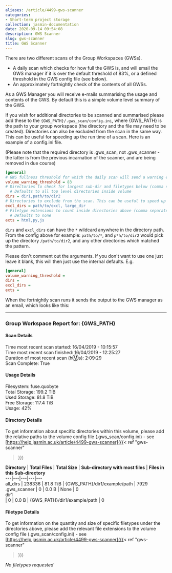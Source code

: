 ```yaml
---
aliases: /article/4499-gws-scanner
categories:
- Short-term project storage
collection: jasmin-documentation
date: 2020-09-14 09:54:08
description: GWS Scanner
slug: gws-scanner
title: GWS Scanner
---
```


There are two different scans of the Group Workspaces (GWSs).

  * A daily scan which checks for how full the GWS is, and will email the GWS manager if it is over the default threshold of 83%, or a defined threshold in the GWS config file (see below).
  * An approximately fortnightly check of the contents of all GWSs. 

As a GWS Manager you will receive e-mails summarising the usage and contents
of the GWS. By default this is a simple volume level summary of the GWS.

If you wish for additional directories to be scanned and summarised please add
these to the `{GWS_PATH}/.gws_scan/config.ini`, where {GWS_PATH} is the path to
your group workspace (the directory and the file may need to be created).
Directories can also be excluded from the scan in the same way. This can be
useful for speeding up the run time of a scan. Here is an example of a
config.ini file.

(Please note that the required directory is .gws_scan, not .gws_scanner - the
latter is from the previous incarnation of the scanner, and are being removed
in due course)

```ini
[general]
# GWS fullness threshold for which the daily scan will send a warning email (default 83) (in %)
volume_warning_threshold = 83
# Directories to check for largest sub-dir and filetypes below (comma separated list), these paths must be relative to the group workspace path i.e. path/to/dir, not /group/workspace/path/to/dir
  # Defaults to all top level directories inside volume
dirs = dir1,path/to/dir2
# Directories to exclude from the scan. This can be useful to speed up the scan if there are know directories with a large number of files, for which the scan information is not very useful
excl_dirs = path/to/excl, large_dir
# Filetype extensions to count inside directories above (comma separated list)
  # Defaults to none
exts = html,py,js
``` 

`dirs` and `excl_dirs` can have the `*` wildcard anywhere in the directory path.
From the config above for example: `path/to/*`, and `p*h/to/dir2` would pick up
the directory `/path/to/dir2`, and any other directories which matched the
pattern.  
  
Please don't comment out the arguments. If you don't want to use one just leave
it blank, this will then just use the internal defaults. E.g.

```ini 
[general]	
volume_warning_threshold =
dirs = 
excl_dirs =
exts =
```    

When the fortnightly scan runs it sends the output to the GWS manager as an
email, which looks like this:

---

### Group Workspace Report for: {GWS_PATH}

#### Scan Details

Time most recent scan started: 16/04/2019 - 10:15:57  
Time most recent scan finished: 16/04/2019 - 12:25:27  
Duration of most recent scan (h:m:s): 2:09:29  
Scan Complete: True

#### Usage Details

Filesystem: fuse.quobyte  
Total Storage: 199.2 TiB  
Used Storage: 81.8 TiB  
Free Storage: 117.4 TiB  
Usage: 42%

#### Directory Details

To get information about specific directories within this volume, please add
the relative paths to the volume config file (.gws_scan/config.ini) - see
[https://help.jasmin.ac.uk/article/4499-gws-scanner]({{< ref "gws-scanner"
>}})

**Directory** |  **Total Files** |  **Total Size** |  **Sub-directory with
most files** |  **Files in this Sub-directory**  
---|---|---|---|---  
all_dirs  |  238336  |  81.8 TiB  |  {GWS_PATH}/dir1/example/path  |  7929  
.gws_scanner  |  0  |  0.0 B  |  None  |  0  
dir1  
|  0  |  0.0 B  |  {GWS_PATH}/dir1/example/path  |  0  
  
#### Filetype Details

To get information on the quantity and size of specific filetypes under the
directories above, please add the relevant file extensions to the volume
config file (.gws_scan/config.ini) - see
[https://help.jasmin.ac.uk/article/4499-gws-scanner]({{< ref "gws-scanner"
>}})

_No filetypes requested_


